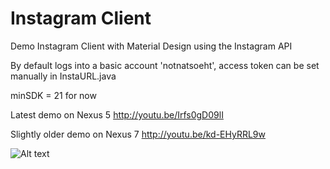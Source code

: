 Instagram Client
===============

Demo Instagram Client with Material Design using the Instagram API

By default logs into a basic account 'notnatsoeht', access token can be set manually in InstaURL.java

minSDK = 21 for now

Latest demo on Nexus 5 http://youtu.be/Irfs0gD09lI

Slightly older demo on Nexus 7 http://youtu.be/kd-EHyRRL9w

![Alt text](http://i.imgur.com/4SJFVVP.jpg?raw=true "Screenshots")
